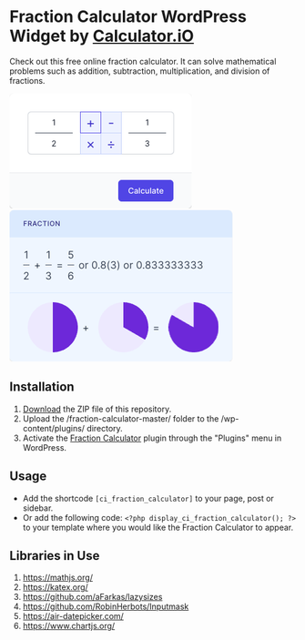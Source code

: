 # Fraction Calculator WordPress Widget by [Calculator.iO](https://www.calculator.io/ "Calculator.iO Homepage")

Check out this free online fraction calculator. It can solve mathematical problems such as addition, subtraction, multiplication, and division of fractions.

![Fraction Calculator Input Form](/assets/images/screenshot-1.png "Fraction Calculator Input Form")
![Fraction Calculator Calculation Results](/assets/images/screenshot-2.png "Fraction Calculator Calculation Results")

## Installation

1. [Download](https://github.com/pub-calculator-io/age-calculator/archive/refs/heads/master.zip) the ZIP file of this repository.
2. Upload the /fraction-calculator-master/ folder to the /wp-content/plugins/ directory.
3. Activate the [Fraction Calculator](https://www.calculator.io/fraction-calculator/ "Fraction Calculator Homepage") plugin through the "Plugins" menu in WordPress.

## Usage
* Add the shortcode `[ci_fraction_calculator]` to your page, post or sidebar.
* Or add the following code: `<?php display_ci_fraction_calculator(); ?>` to your template where you would like the Fraction Calculator to appear.

## Libraries in Use
1. https://mathjs.org/
2. https://katex.org/
3. https://github.com/aFarkas/lazysizes
4. https://github.com/RobinHerbots/Inputmask
5. https://air-datepicker.com/
6. https://www.chartjs.org/

